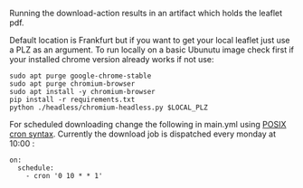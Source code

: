 Running the download-action results in an artifact which holds the leaflet pdf.

Default location is Frankfurt but if you want to get your local leaflet just use a PLZ as an argument. To run locally on a basic Ubunutu image check first if your installed chrome version already works if not use:
```
sudo apt purge google-chrome-stable
sudo apt purge chromium-browser
sudo apt install -y chromium-browser
pip install -r requirements.txt
python ./headless/chromium-headless.py $LOCAL_PLZ
```

For scheduled downloading change the following in main.yml using [POSIX cron syntax](https://pubs.opengroup.org/onlinepubs/9699919799/utilities/crontab.html#tag_20_25_07). Currently the download job is dispatched every monday at 10:00 :
```
on:
  schedule:
    - cron '0 10 * * 1'
```
